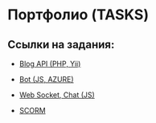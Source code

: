 # Портфолио (TASKS)

## Ссылки на задания:
* [Blog API (PHP, Yii)](https://github.com/vSAmbush/portfolioGoss/tree/master/blog_api)

* [Bot (JS, AZURE)](https://github.com/vSAmbush/portfolioGoss/tree/master/botjs)

* [Web Soсket, Chat (JS)](https://github.com/vSAmbush/portfolioGoss/tree/master/chat)

* [SCORM](https://github.com/vSAmbush/portfolioGoss/tree/master/scorm)
